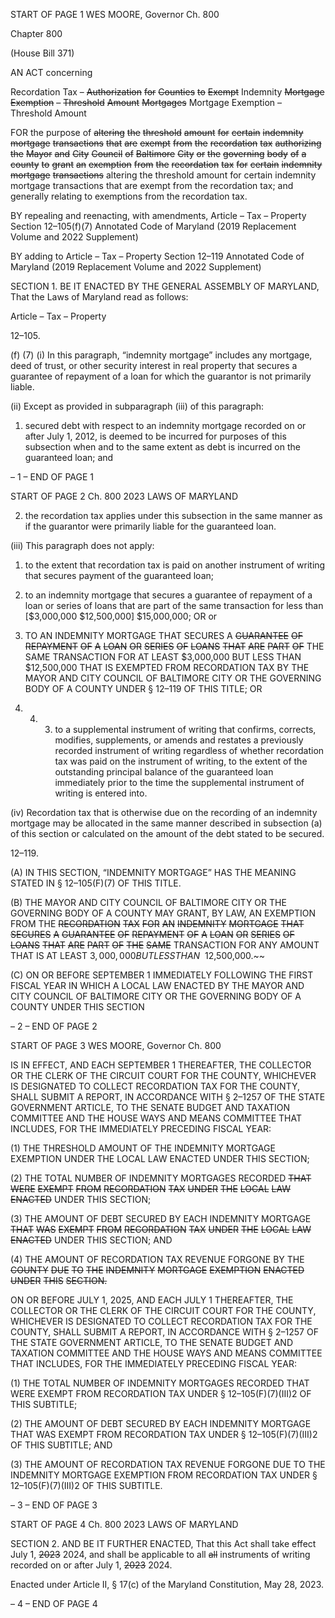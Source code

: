 START OF PAGE 1
WES MOORE, Governor Ch. 800

Chapter 800

(House Bill 371)

AN ACT concerning

Recordation Tax – ~~Authorization~~ ~~for~~ ~~Counties~~ ~~to~~ ~~Exempt~~ Indemnity ~~Mortgage~~
~~Exemption~~ ~~–~~ ~~Threshold~~ ~~Amount~~ ~~Mortgages~~ Mortgage Exemption – Threshold
Amount

FOR the purpose of ~~altering~~ ~~the~~ ~~threshold~~ ~~amount~~ ~~for~~ ~~certain~~ ~~indemnity~~ ~~mortgage~~
~~transactions~~ ~~that~~ ~~are~~ ~~exempt~~ ~~from~~ ~~the~~ ~~recordation~~ ~~tax~~ ~~authorizing~~ ~~the~~ ~~Mayor~~ ~~and~~
~~City~~ ~~Council~~ ~~of~~ ~~Baltimore~~ ~~City~~ ~~or~~ ~~the~~ ~~governing~~ ~~body~~ ~~of~~ ~~a~~ ~~county~~ ~~to~~ ~~grant~~ ~~an~~
~~exemption~~ ~~from~~ ~~the~~ ~~recordation~~ ~~tax~~ ~~for~~ ~~certain~~ ~~indemnity~~ ~~mortgage~~ ~~transactions~~
altering the threshold amount for certain indemnity mortgage transactions that are
exempt from the recordation tax; and generally relating to exemptions from the
recordation tax.

BY repealing and reenacting, with amendments,
Article – Tax – Property
Section 12–105(f)(7)
Annotated Code of Maryland
(2019 Replacement Volume and 2022 Supplement)

BY adding to
Article – Tax – Property
Section 12–119
Annotated Code of Maryland
(2019 Replacement Volume and 2022 Supplement)

SECTION 1. BE IT ENACTED BY THE GENERAL ASSEMBLY OF MARYLAND,
That the Laws of Maryland read as follows:

Article – Tax – Property

12–105.

(f) (7) (i) In this paragraph, “indemnity mortgage” includes any mortgage,
deed of trust, or other security interest in real property that secures a guarantee of
repayment of a loan for which the guarantor is not primarily liable.

(ii) Except as provided in subparagraph (iii) of this paragraph:

1. secured debt with respect to an indemnity mortgage
recorded on or after July 1, 2012, is deemed to be incurred for purposes of this subsection
when and to the same extent as debt is incurred on the guaranteed loan; and

– 1 –
END OF PAGE 1

START OF PAGE 2
Ch. 800 2023 LAWS OF MARYLAND

2. the recordation tax applies under this subsection in the
same manner as if the guarantor were primarily liable for the guaranteed loan.

(iii) This paragraph does not apply:

1. to the extent that recordation tax is paid on another
instrument of writing that secures payment of the guaranteed loan;

2. to an indemnity mortgage that secures a guarantee of
repayment of a loan or series of loans that are part of the same transaction for less than
[$3,000,000 $12,500,000] $15,000,000; OR or

3. TO AN INDEMNITY MORTGAGE THAT SECURES A
~~GUARANTEE~~ ~~OF~~ ~~REPAYMENT~~ ~~OF~~ ~~A~~ ~~LOAN~~ ~~OR~~ ~~SERIES~~ ~~OF~~ ~~LOANS~~ ~~THAT~~ ~~ARE~~ ~~PART~~ ~~OF~~
THE SAME TRANSACTION FOR AT LEAST $3,000,000 BUT LESS THAN $12,500,000
THAT IS EXEMPTED FROM RECORDATION TAX BY THE MAYOR AND CITY COUNCIL
OF BALTIMORE CITY OR THE GOVERNING BODY OF A COUNTY UNDER § 12–119 OF
THIS TITLE; OR

3. 4. 3. to a supplemental instrument of writing that
confirms, corrects, modifies, supplements, or amends and restates a previously recorded
instrument of writing regardless of whether recordation tax was paid on the instrument of
writing, to the extent of the outstanding principal balance of the guaranteed loan
immediately prior to the time the supplemental instrument of writing is entered into.

(iv) Recordation tax that is otherwise due on the recording of an
indemnity mortgage may be allocated in the same manner described in subsection (a) of
this section or calculated on the amount of the debt stated to be secured.

12–119.

(A) IN THIS SECTION, “INDEMNITY MORTGAGE” HAS THE MEANING STATED
IN § 12–105(F)(7) OF THIS TITLE.

(B) THE MAYOR AND CITY COUNCIL OF BALTIMORE CITY OR THE
GOVERNING BODY OF A COUNTY MAY GRANT, BY LAW, AN EXEMPTION FROM THE
~~RECORDATION~~ ~~TAX~~ ~~FOR~~ ~~AN~~ ~~INDEMNITY~~ ~~MORTGAGE~~ ~~THAT~~ ~~SECURES~~ ~~A~~ ~~GUARANTEE~~ ~~OF~~
~~REPAYMENT~~ ~~OF~~ ~~A~~ ~~LOAN~~ ~~OR~~ ~~SERIES~~ ~~OF~~ ~~LOANS~~ ~~THAT~~ ~~ARE~~ ~~PART~~ ~~OF~~ ~~THE~~ ~~SAME~~
TRANSACTION FOR ANY AMOUNT THAT IS AT LEAST $3,000,000 BUT LESS THAN
~~$12,500,000.~~

(C) ON OR BEFORE SEPTEMBER 1 IMMEDIATELY FOLLOWING THE FIRST
FISCAL YEAR IN WHICH A LOCAL LAW ENACTED BY THE MAYOR AND CITY COUNCIL
OF BALTIMORE CITY OR THE GOVERNING BODY OF A COUNTY UNDER THIS SECTION

– 2 –
END OF PAGE 2

START OF PAGE 3
WES MOORE, Governor Ch. 800

IS IN EFFECT, AND EACH SEPTEMBER 1 THEREAFTER, THE COLLECTOR OR THE
CLERK OF THE CIRCUIT COURT FOR THE COUNTY, WHICHEVER IS DESIGNATED TO
COLLECT RECORDATION TAX FOR THE COUNTY, SHALL SUBMIT A REPORT, IN
ACCORDANCE WITH § 2–1257 OF THE STATE GOVERNMENT ARTICLE, TO THE
SENATE BUDGET AND TAXATION COMMITTEE AND THE HOUSE WAYS AND MEANS
COMMITTEE THAT INCLUDES, FOR THE IMMEDIATELY PRECEDING FISCAL YEAR:

(1) THE THRESHOLD AMOUNT OF THE INDEMNITY MORTGAGE
EXEMPTION UNDER THE LOCAL LAW ENACTED UNDER THIS SECTION;

(2) THE TOTAL NUMBER OF INDEMNITY MORTGAGES RECORDED
~~THAT~~ ~~WERE~~ ~~EXEMPT~~ ~~FROM~~ ~~RECORDATION~~ ~~TAX~~ ~~UNDER~~ ~~THE~~ ~~LOCAL~~ ~~LAW~~ ~~ENACTED~~
UNDER THIS SECTION;

(3) THE AMOUNT OF DEBT SECURED BY EACH INDEMNITY MORTGAGE
~~THAT~~ ~~WAS~~ ~~EXEMPT~~ ~~FROM~~ ~~RECORDATION~~ ~~TAX~~ ~~UNDER~~ ~~THE~~ ~~LOCAL~~ ~~LAW~~ ~~ENACTED~~
UNDER THIS SECTION; AND

(4) THE AMOUNT OF RECORDATION TAX REVENUE FORGONE BY THE
~~COUNTY~~ ~~DUE~~ ~~TO~~ ~~THE~~ ~~INDEMNITY~~ ~~MORTGAGE~~ ~~EXEMPTION~~ ~~ENACTED~~ ~~UNDER~~ ~~THIS~~
~~SECTION.~~

ON OR BEFORE JULY 1, 2025, AND EACH JULY 1 THEREAFTER, THE
COLLECTOR OR THE CLERK OF THE CIRCUIT COURT FOR THE COUNTY, WHICHEVER
IS DESIGNATED TO COLLECT RECORDATION TAX FOR THE COUNTY, SHALL SUBMIT A
REPORT, IN ACCORDANCE WITH § 2–1257 OF THE STATE GOVERNMENT ARTICLE, TO
THE SENATE BUDGET AND TAXATION COMMITTEE AND THE HOUSE WAYS AND
MEANS COMMITTEE THAT INCLUDES, FOR THE IMMEDIATELY PRECEDING FISCAL
YEAR:

(1) THE TOTAL NUMBER OF INDEMNITY MORTGAGES RECORDED THAT
WERE EXEMPT FROM RECORDATION TAX UNDER § 12–105(F)(7)(III)2 OF THIS
SUBTITLE;

(2) THE AMOUNT OF DEBT SECURED BY EACH INDEMNITY MORTGAGE
THAT WAS EXEMPT FROM RECORDATION TAX UNDER § 12–105(F)(7)(III)2 OF THIS
SUBTITLE; AND

(3) THE AMOUNT OF RECORDATION TAX REVENUE FORGONE DUE TO
THE INDEMNITY MORTGAGE EXEMPTION FROM RECORDATION TAX UNDER §
12–105(F)(7)(III)2 OF THIS SUBTITLE.

– 3 –
END OF PAGE 3

START OF PAGE 4
Ch. 800 2023 LAWS OF MARYLAND

SECTION 2. AND BE IT FURTHER ENACTED, That this Act shall take effect July
1, ~~2023~~ 2024, and shall be applicable to all ~~all~~ instruments of writing recorded on or after
July 1, ~~2023~~ 2024.

Enacted under Article II, § 17(c) of the Maryland Constitution, May 28, 2023.

– 4 –
END OF PAGE 4